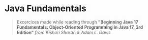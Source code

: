 # Java Fundamentals
 
> Excercices made while reading through **"Beginning Java 17 Fundamentals: Object-Oriented Programming in Java 17, 3rd Edition"** *from Kishori Sharan & Adam L. Davis*